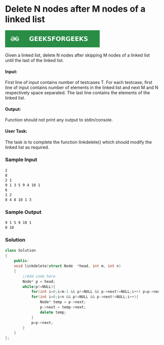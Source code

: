 # Delete N nodes after M nodes of a linked list

[![Problem Link](../assets/gfg.svg)](https://practice.geeksforgeeks.org/problems/delete-n-nodes-after-m-nodes-of-a-linked-list/1/#)

Given a linked list, delete N nodes after skipping M nodes of a linked list until the last of the linked list.

#### Input:

First line of input contains number of testcases T. For each testcase, first line of input contains number of elements in the linked list and next M and N respectively space separated. The last line contains the elements of the linked list.

#### Output:

Function should not print any output to stdin/console.

#### User Task:

The task is to complete the function linkdelete() which should modify the linked list as required.

### Sample Input

```
2
8
2 1
9 1 3 5 9 4 10 1
6
1 2
8 4 8 10 1 3
```

### Sample Output

```
9 1 5 9 10 1
8 10
```

### Solution

```cpp
class Solution
{
    public:
    void linkdelete(struct Node  *head, int m, int n)
    {
        //Add code here
        Node* p = head;
        while(p!=NULL){
            for(int i=0;i<m-1 && p!=NULL && p->next!=NULL;i++) p=p->next;
            for(int i=0;i<n && p!=NULL && p->next!=NULL;i++){
                Node* temp = p->next;
                p->next = temp->next;
                delete temp;
            }
            p=p->next;
        }
    }
};
```
